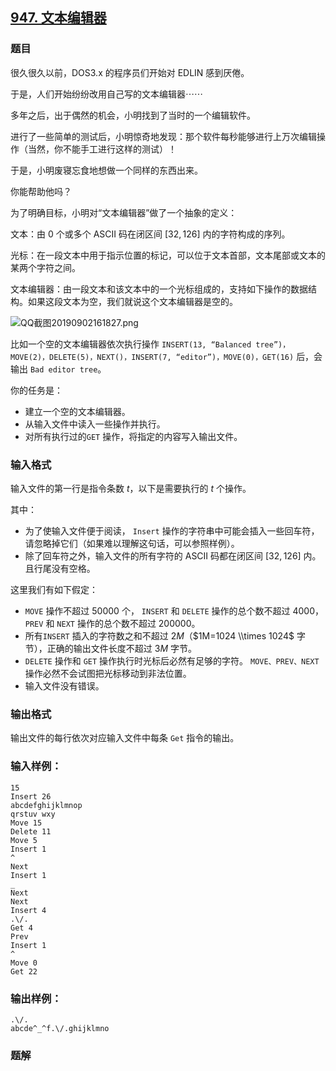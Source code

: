 ## [947\. 文本编辑器](https://www.acwing.com/problem/content/949/)

### 题目

很久很久以前，DOS3.x 的程序员们开始对 EDLIN 感到厌倦。

于是，人们开始纷纷改用自己写的文本编辑器⋯⋯

多年之后，出于偶然的机会，小明找到了当时的一个编辑软件。

进行了一些简单的测试后，小明惊奇地发现：那个软件每秒能够进行上万次编辑操作（当然，你不能手工进行这样的测试）！

于是，小明废寝忘食地想做一个同样的东西出来。

你能帮助他吗？

为了明确目标，小明对“文本编辑器”做了一个抽象的定义：

文本：由 $0$ 个或多个 ASCII 码在闭区间 $[32, 126]$ 内的字符构成的序列。

光标：在一段文本中用于指示位置的标记，可以位于文本首部，文本尾部或文本的某两个字符之间。

文本编辑器：由一段文本和该文本中的一个光标组成的，支持如下操作的数据结构。如果这段文本为空，我们就说这个文本编辑器是空的。

![QQ截图20190902161827.png](https://cdn.acwing.com/media/article/image/2019/09/02/19_422b1060cd-QQ截图20190902161827.png)

比如一个空的文本编辑器依次执行操作 `INSERT(13, “Balanced tree”)， MOVE(2)，DELETE(5)，NEXT()，INSERT(7, “editor”)，MOVE(0)，GET(16)` 后，会输出 `Bad editor tree`。

你的任务是：

- 建立一个空的文本编辑器。
- 从输入文件中读入一些操作并执行。
- 对所有执行过的`GET` 操作，将指定的内容写入输出文件。

### 输入格式

输入文件的第一行是指令条数 $t$，以下是需要执行的 $t$ 个操作。

其中：

- 为了使输入文件便于阅读， `Insert` 操作的字符串中可能会插入一些回车符，请忽略掉它们（如果难以理解这句话，可以参照样例）。
- 除了回车符之外，输入文件的所有字符的 ASCII 码都在闭区间 $[32, 126]$ 内。且行尾没有空格。

这里我们有如下假定：

- `MOVE` 操作不超过 $50000$ 个， `INSERT` 和 `DELETE` 操作的总个数不超过 $4000$， `PREV` 和 `NEXT` 操作的总个数不超过 $200000$。
- 所有`INSERT` 插入的字符数之和不超过 $2M$（$1M=1024 \\times 1024$ 字节），正确的输出文件长度不超过 $3M$ 字节。
- `DELETE` 操作和 `GET` 操作执行时光标后必然有足够的字符。 `MOVE、PREV、NEXT` 操作必然不会试图把光标移动到非法位置。
- 输入文件没有错误。

### 输出格式

输出文件的每行依次对应输入文件中每条 `Get` 指令的输出。

### 输入样例：

```
15
Insert 26
abcdefghijklmnop
qrstuv wxy
Move 15
Delete 11
Move 5
Insert 1
^
Next
Insert 1
_
Next
Next
Insert 4
.\/.
Get 4
Prev
Insert 1
^
Move 0
Get 22
```

### 输出样例：

```
.\/.
abcde^_^f.\/.ghijklmno
```

### 题解


